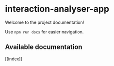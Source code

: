 # interaction-analyser-app

Welcome to the project documentation!

Use `npm run docs` for easier navigation.

## Available documentation

[[index]]
